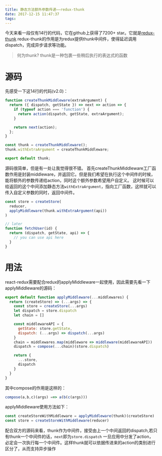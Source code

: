 ```yaml
---
title: 静态方法额外参数传递——redux-thunk
date: 2017-12-15 11:47:37
tags:
---
```


今天来看一段仅有14行的代码，它在github上获得了7200+ star。它就是[redux-thunk](https://github.com/gaearon/redux-thunk)
redux-thunk的作用是为redux提供thunk中间件，使得延迟调用dispatch，完成异步请求等功能。

> 何为thunk?
thunk是一种包裹一些稍后执行的表达式的函数

# 源码
先感受一下这14行的代码(v2.0)：
```js
function createThunkMiddleware(extraArgument) {
  return ({ dispatch, getState }) => next => action => {
    if (typeof action === 'function') {
      return action(dispatch, getState, extraArgument);
    }

    return next(action);
  };
}

const thunk = createThunkMiddleware();
thunk.withExtraArgument = createThunkMiddleware;

export default thunk;
```

源码很简单，但是有一处让我觉得很不错。
首先createThunkMiddleware工厂函数作用是封装middleware，并返回它。但是我们希望在执行这个中间件的时候，能将额外的参数传递给action，同时这个额外参数希望用户自定义。
这时候可以给返回的这个中间添加静态方法`withExtraArgument`，指向工厂函数，这样就可以传入自定义参数的同时，返回中间件。

```js
const store = createStore(
  reducer,
  applyMiddleware(thunk.withExtraArgument(api))
)

// later
function fetchUser(id) {
  return (dispatch, getState, api) => {
    // you can use api here
  }
}
```


# 用法
react-redux需要配合redux的applyMiddleware一起使用，因此需要先看一下applyMiddleware的源码：
```js
export default function applyMiddleware(...middlewares) {
  return (createStore) => (...args) => {
    const store = createStore(...args)
    let dispatch = store.dispatch
    let chain = []

    const middlewareAPI = {
      getState: store.getState,
      dispatch: (...args) => dispatch(...args)
    }
    chain = middlewares.map(middleware => middleware(middlewareAPI))
    dispatch = compose(...chain)(store.dispatch)

    return {
      ...store,
      dispatch
    }
  }
}
```
其中compose的作用是这样的：
```js
compose(a,b,c)(args) ==> a(b(c(args)))
```
applyMiddleware使用方法如下：
```js
const createStoreWithMiddleware = applyMiddleware(thunk)(createStore)
const store = createStoreWithMiddleware(reducer)
```
配合双方的源码来看，thunk作为中间件，接受由上一个中间返回的dispatch,若只有thunk一个中间件的话，`next`即为`store.dispatch`
一旦应用中分发了action，必定会一次执行每一个中间件。这样thunk就可以依据传进来的action的类别进行区分了，从而支持异步操作
